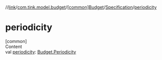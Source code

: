 //[link](../../../index.md)/[com.tink.model.budget](../../index.md)/[[common]Budget](../index.md)/[Specification](index.md)/[periodicity](periodicity.md)



# periodicity  
[common]  
Content  
val [periodicity](periodicity.md): [Budget.Periodicity](../-periodicity/index.md)  




